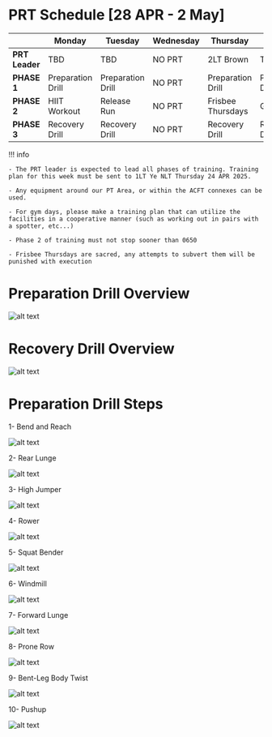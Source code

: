 # PRT Schedule [28 APR - 2 May]

|            | Monday               | Tuesday                  | Wednesday             | Thursday               | Friday               |
|------------|----------------------|--------------------------|-----------------------|------------------------|----------------------|
| **PRT Leader**    | TBD      | TBD         | NO PRT    |    2LT Brown      | TBD  |
| **PHASE 1**    | Preparation Drill      | Preparation Drill         | NO PRT   | Preparation Drill         | Preparation Drill  |
| **PHASE 2**   | HIIT Workout    | Release Run | NO PRT    | Frisbee Thursdays | Gym Day |
| **PHASE 3** | Recovery Drill   | Recovery Drill | NO PRT         | Recovery Drill | Recovery Drill |

!!! info

    - The PRT leader is expected to lead all phases of training. Training plan for this week must be sent to 1LT Ye NLT Thursday 24 APR 2025.

    - Any equipment around our PT Area, or within the ACFT connexes can be used. 

    - For gym days, please make a training plan that can utilize the facilities in a cooperative manner (such as working out in pairs with a spotter, etc...)

    - Phase 2 of training must not stop sooner than 0650

    - Frisbee Thursdays are sacred, any attempts to subvert them will be punished with execution


# Preparation Drill Overview

![alt text](army.mil-84285-2010-08-31-100802-1536x614.jpg)

# Recovery Drill Overview

![alt text](max1200-army.mil-84284-2010-08-31-100802.jpg)

# Preparation Drill Steps

1- Bend and Reach

![alt text](bend-and-reach-1.gif)

2- Rear Lunge

![alt text](rear-lunge.gif)

3- High Jumper

![alt text](high-jumper-1.gif)

4- Rower

![alt text](rower.gif)

5- Squat Bender

![alt text](squat-bender.gif)

6- Windmill

![alt text](windmill.gif)

7- Forward Lunge

![alt text](forward-lunge.gif)

8- Prone Row

![alt text](prone-row-1.gif)

9- Bent-Leg Body Twist

![alt text](bent-leg-body-twist.gif)

10- Pushup

![alt text](push-up-1.gif)

